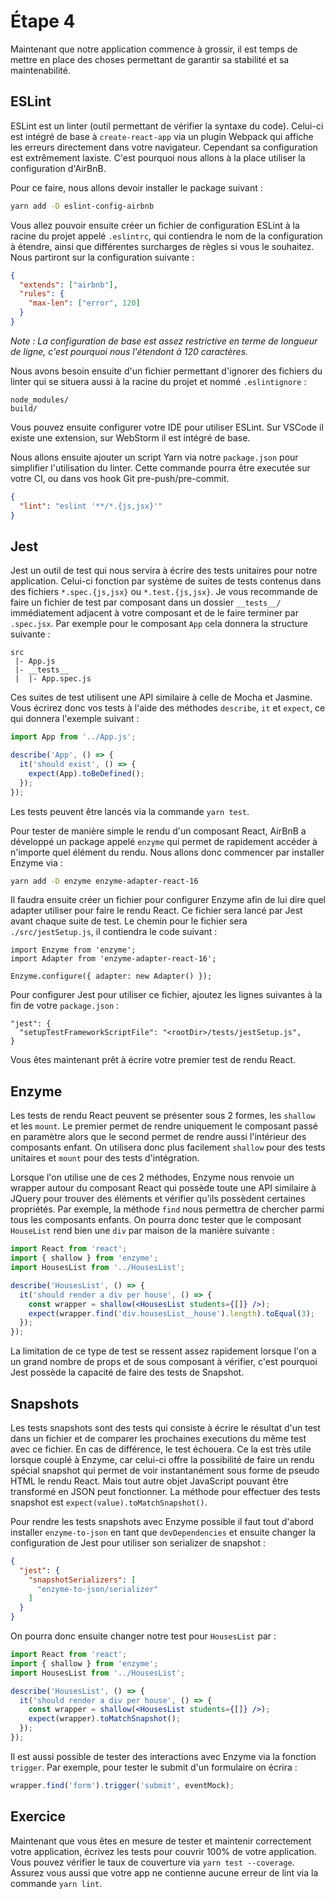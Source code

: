 # Étape 4

Maintenant que notre application commence à grossir, il est temps de mettre en place des choses permettant de
garantir sa stabilité et sa maintenabilité.

## ESLint

ESLint est un linter (outil permettant de vérifier la syntaxe du code). Celui-ci est intégré de base à
`create-react-app` via un plugin Webpack qui affiche les erreurs directement dans votre navigateur. Cependant sa
configuration est extrêmement laxiste. C'est pourquoi nous allons à la place utiliser la configuration d'AirBnB.

Pour ce faire, nous allons devoir installer le package suivant :

```bash
yarn add -D eslint-config-airbnb
```

Vous allez pouvoir ensuite créer un fichier de configuration ESLint à la racine du projet appelé `.eslintrc`, qui
contiendra le nom de la configuration à étendre, ainsi que différentes surcharges de règles si vous le souhaitez.
Nous partiront sur la configuration suivante :

```json
{
  "extends": ["airbnb"],
  "rules": {
    "max-len": ["error", 120]
  }
}
```

_Note : La configuration de base est assez restrictive en terme de longueur de ligne, c'est pourquoi nous l'étendont à
120 caractères._

Nous avons besoin ensuite d'un fichier permettant d'ignorer des fichiers du linter qui se situera aussi à la racine
du projet et nommé `.eslintignore` :

```
node_modules/
build/
```

Vous pouvez ensuite configurer votre IDE pour utiliser ESLint. Sur VSCode il existe une extension, sur WebStorm il est
intégré de base.

Nous allons ensuite ajouter un script Yarn via notre `package.json` pour simplifier l'utilisation du linter. Cette
commande pourra être executée sur votre CI, ou dans vos hook Git pre-push/pre-commit.

```json
{
  "lint": "eslint '**/*.{js,jsx}'"
}
```

## Jest

Jest un outil de test qui nous servira à écrire des tests unitaires pour notre application. Celui-ci fonction par
système de suites de tests contenus dans des fichiers `*.spec.{js,jsx}` ou `*.test.{js,jsx}`. Je vous recommande de
faire un fichier de test par composant dans un dossier `__tests__/` immédiatement adjacent à votre composant et de le
faire terminer par `.spec.jsx`. Par exemple pour le composant `App` cela donnera la structure suivante :

```
src
 |- App.js
 |- __tests__
 |  |- App.spec.js
```

Ces suites de test utilisent une API similaire à celle de Mocha et Jasmine. Vous écrirez donc vos tests à l'aide des
méthodes `describe`, `it` et `expect`, ce qui donnera l'exemple suivant :

```js
import App from '../App.js';

describe('App', () => {
  it('should exist', () => {
    expect(App).toBeDefined();
  });
});
```

Les tests peuvent être lancés via la commande `yarn test`.

Pour tester de manière simple le rendu d'un composant React, AirBnB a développé un package appelé `enzyme` qui permet
de rapidement accéder à n'importe quel élément du rendu. Nous allons donc commencer par installer Enzyme via :

```bash
yarn add -D enzyme enzyme-adapter-react-16
```

Il faudra ensuite créer un fichier pour configurer Enzyme afin de lui dire quel adapter utiliser pour faire le rendu
React. Ce fichier sera lancé par Jest avant chaque suite de test. Le chemin pour le fichier sera
`./src/jestSetup.js`, il contiendra le code suivant :

```
import Enzyme from 'enzyme';
import Adapter from 'enzyme-adapter-react-16';

Enzyme.configure({ adapter: new Adapter() });
```

Pour configurer Jest pour utiliser ce fichier, ajoutez les lignes suivantes à la fin de votre `package.json` :

```
"jest": {
  "setupTestFrameworkScriptFile": "<rootDir>/tests/jestSetup.js",
}
```

Vous êtes maintenant prêt à écrire votre premier test de rendu React.

## Enzyme

Les tests de rendu React peuvent se présenter sous 2 formes, les `shallow` et les `mount`. Le premier permet de rendre
uniquement le composant passé en paramètre alors que le second permet de rendre aussi l'intérieur des composants
enfant. On utilisera donc plus facilement `shallow` pour des tests unitaires et `mount` pour des tests d'intégration.

Lorsque l'on utilise une de ces 2 méthodes, Enzyme nous renvoie un wrapper autour du composant React qui possède toute
une API similaire à JQuery pour trouver des éléments et vérifier qu'ils possèdent certaines propriétés. Par exemple,
la méthode `find` nous permettra de chercher parmi tous les composants enfants. On pourra donc tester que le
composant `HouseList` rend bien une `div` par maison de la manière suivante :

```jsx harmony
import React from 'react';
import { shallow } from 'enzyme';
import HousesList from '../HousesList';

describe('HousesList', () => {
  it('should render a div per house', () => {
    const wrapper = shallow(<HousesList students={[]} />);
    expect(wrapper.find('div.housesList__house').length).toEqual(3);
  });
});
```

La limitation de ce type de test se ressent assez rapidement lorsque l'on a un grand nombre de props et de sous
composant à vérifier, c'est pourquoi Jest possède la capacité de faire des tests de Snapshot.

## Snapshots

Les tests snapshots sont des tests qui consiste à écrire le résultat d'un test dans un fichier et de comparer les
prochaines executions du même test avec ce fichier. En cas de différence, le test échouera. Ce la est très utile
lorsque couplé à Enzyme, car celui-ci offre la possibilité de faire un rendu spécial snapshot qui permet de voir
instantanément sous forme de pseudo HTML le rendu React. Mais tout autre objet JavaScript pouvant être transformé
en JSON peut fonctionner. La méthode pour effectuer des tests snapshot est `expect(value).toMatchSnapshot()`.

Pour rendre les tests snapshots avec Enzyme possible il faut tout d'abord installer `enzyme-to-json` en tant que
`devDependencies` et ensuite changer la configuration de Jest pour utiliser son serializer de snapshot :

```json
{
  "jest": {
    "snapshotSerializers": [
      "enzyme-to-json/serializer"
    ]
  }
}
```

On pourra donc ensuite changer notre test pour `HousesList` par :

```jsx harmony
import React from 'react';
import { shallow } from 'enzyme';
import HousesList from '../HousesList';

describe('HousesList', () => {
  it('should render a div per house', () => {
    const wrapper = shallow(<HousesList students={[]} />);
    expect(wrapper).toMatchSnapshot();
  });
});
```

Il est aussi possible de tester des interactions avec Enzyme via la fonction `trigger`. Par exemple, pour tester le
submit d'un formulaire on écrira :

```js
wrapper.find('form').trigger('submit', eventMock);
```

## Exercice

Maintenant que vous êtes en mesure de tester et maintenir correctement votre application, écrivez les tests pour
couvrir 100% de votre application. Vous pouvez vérifier le taux de couverture via `yarn test --coverage`. Assurez vous
aussi que votre app ne contienne aucune erreur de lint via la commande `yarn lint`.

